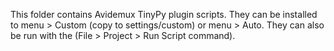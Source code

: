 This folder contains Avidemux TinyPy plugin scripts. They can be installed to menu > Custom  (copy to settings/custom) or menu > Auto. 
They can also be run with the (File > Project > Run Script command).

